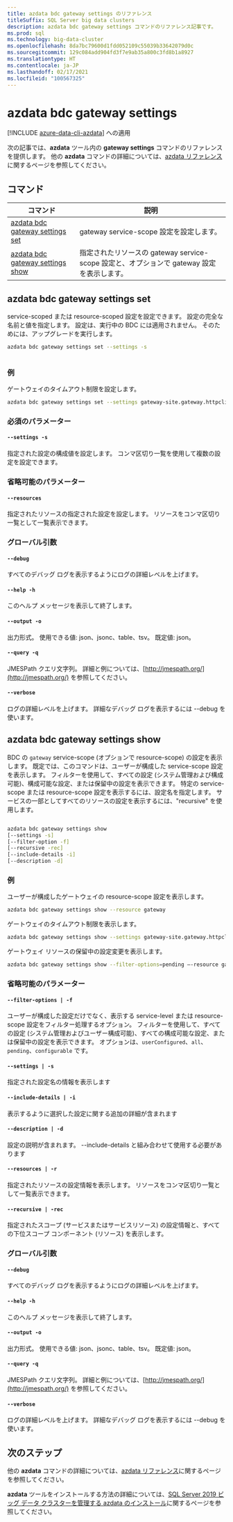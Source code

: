 ```yaml
---
title: azdata bdc gateway settings のリファレンス
titleSuffix: SQL Server big data clusters
description: azdata bdc gateway settings コマンドのリファレンス記事です。
ms.prod: sql
ms.technology: big-data-cluster
ms.openlocfilehash: 8da7bc79600d1fdd052109c55039b33642079d0c
ms.sourcegitcommit: 129c084add904fd3f7e9ab35a800c3fd8b1a8927
ms.translationtype: HT
ms.contentlocale: ja-JP
ms.lasthandoff: 02/17/2021
ms.locfileid: "100567325"
---
```

# <a name="azdata-bdc-gateway-settings"></a>azdata bdc gateway settings

[!INCLUDE [azure-data-cli-azdata](../../includes/azure-data-cli-azdata.md)] への適用

次の記事では、**azdata** ツール内の **gateway settings** コマンドのリファレンスを提供します。 他の **azdata** コマンドの詳細については、[azdata リファレンス](reference-azdata.md)に関するページを参照してください。

## <a name="commands"></a>コマンド
|コマンド|説明|
| --- | --- |
[azdata bdc gateway settings set](#azdata-bdc-gateway-settings-set) | gateway service-scope 設定を設定します。
[azdata bdc gateway settings show](#azdata-bdc-gateway-settings-show) | 指定されたリソースの gateway service-scope 設定と、オプションで gateway 設定を表示します。

## <a name="azdata-bdc-gateway-settings-set"></a>azdata bdc gateway settings set
service-scoped または resource-scoped 設定を設定できます。 設定の完全な名前と値を指定します。 設定は、実行中の BDC には適用されません。 そのためには、アップグレードを実行します。
```bash
azdata bdc gateway settings set --settings -s 
                        
```
### <a name="examples"></a>例
ゲートウェイのタイムアウト制限を設定します。
```bash 
azdata bdc gateway settings set --settings gateway-site.gateway.httpclient.socketTimeout=100s –resources gateway 
```

### <a name="required-parameters"></a>必須のパラメーター
#### `--settings -s`
指定された設定の構成値を設定します。 コンマ区切り一覧を使用して複数の設定を設定できます。
### <a name="optional-parameters"></a>省略可能のパラメーター 
#### `--resources` 
指定されたリソースの指定された設定を設定します。 リソースをコンマ区切り一覧として一覧表示できます。 

### <a name="global-arguments"></a>グローバル引数
#### `--debug`
すべてのデバッグ ログを表示するようにログの詳細レベルを上げます。
#### `--help -h`
このヘルプ メッセージを表示して終了します。
#### `--output -o`
出力形式。  使用できる値: json、jsonc、table、tsv。  既定値: json。
#### `--query -q`
JMESPath クエリ文字列。 詳細と例については、[http://jmespath.org/](http://jmespath.org/) を参照してください。
#### `--verbose`
ログの詳細レベルを上げます。 詳細なデバッグ ログを表示するには --debug を使います。

## <a name="azdata-bdc-gateway-settings-show"></a>azdata bdc gateway settings show
BDC の `gateway` service-scope (オプションで resource-scope) の設定を表示します。 既定では、このコマンドは、ユーザーが構成した service-scope 設定を表示します。 フィルターを使用して、すべての設定 (システム管理および構成可能)、構成可能な設定、または保留中の設定を表示できます。 特定の service-scope または resource-scope 設定を表示するには、設定名を指定します。 サービスの一部としてすべてのリソースの設定を表示するには、"recursive" を使用します。 
```bash

azdata bdc gateway settings show 
[--settings -s]
[--filter-option -f]  
[--recursive -rec]
[--include-details -i]  
[--description -d]
```
### <a name="examples"></a>例
ユーザーが構成したゲートウェイの resource-scope 設定を表示します。 
```bash
azdata bdc gateway settings show --resource gateway 
```
ゲートウェイのタイムアウト制限を表示します。
```bash
azdata bdc gateway settings show --settings gateway-site.gateway.httpclient.socketTimeout --resources gateway 
```
ゲートウェイ リソースの保留中の設定変更を表示します。
```bash
azdata bdc gateway settings show --filter-options=pending –-resource gateway --include-details
```
### <a name="optional-parameters"></a>省略可能のパラメーター 
#### `--filter-options | -f` 
ユーザーが構成した設定だけでなく、表示する service-level または resource-scope 設定をフィルター処理するオプション。 フィルターを使用して、すべての設定 (システム管理およびユーザー構成可能)、すべての構成可能な設定、または保留中の設定を表示できます。 オプションは、`userConfigured`、`all`、`pending`、`configurable` です。
#### `--settings | -s` 
指定された設定名の情報を表示します 
#### `--include-details | -i` 
表示するように選択した設定に関する追加の詳細が含まれます 
#### `--description | -d` 
設定の説明が含まれます。 --include-details と組み合わせて使用する必要があります 
#### `--resources | -r` 
指定されたリソースの設定情報を表示します。 リソースをコンマ区切り一覧として一覧表示できます。 
#### `--recursive | -rec` 
指定されたスコープ (サービスまたはサービスリソース) の設定情報と、すべての下位スコープ コンポーネント (リソース) を表示します。 

### <a name="global-arguments"></a>グローバル引数
#### `--debug`
すべてのデバッグ ログを表示するようにログの詳細レベルを上げます。
#### `--help -h`
このヘルプ メッセージを表示して終了します。
#### `--output -o`
出力形式。  使用できる値: json、jsonc、table、tsv。  既定値: json。
#### `--query -q`
JMESPath クエリ文字列。 詳細と例については、[http://jmespath.org/](http://jmespath.org/) を参照してください。
#### `--verbose`
ログの詳細レベルを上げます。 詳細なデバッグ ログを表示するには --debug を使います。

## <a name="next-steps"></a>次のステップ

他の **azdata** コマンドの詳細については、[azdata リファレンス](reference-azdata.md)に関するページを参照してください。 

**azdata** ツールをインストールする方法の詳細については、[SQL Server 2019 ビッグ データ クラスターを管理する azdata のインストール](../install/deploy-install-azdata.md)に関するページを参照してください。
